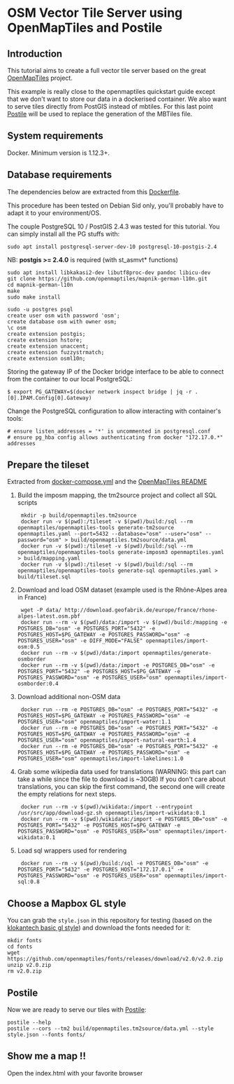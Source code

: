 # OSM Vector Tile Server using OpenMapTiles and Postile

## Introduction

This tutorial aims to create a full vector tile server based on the great 
[OpenMapTiles](https://github.com/openmaptiles/openmaptiles) project.

This example is really close to the openmaptiles quickstart guide except that we don't want 
to store our data in a dockerised container. We also want to serve tiles directly 
from PostGIS instead of mbtiles. For this last point [Postile](https://github.com/oslandia/postile)
will be used to replace the generation of the MBTiles file.

## System requirements 

Docker. Minimum version is 1.12.3+.

## Database requirements

The dependencies below are extracted from this [Dockerfile](https://github.com/openmaptiles/postgis/blob/master/Dockerfile).

This procedure has been tested on Debian Sid only, you'll probably have to adapt it to your environment/OS. 

The couple PostgreSQL 10 / PostGIS 2.4.3 was tested for this tutorial.
You can simply install all the PG stuffs with: 

    sudo apt install postgresql-server-dev-10 postgresql-10-postgis-2.4

NB: **postgis >= 2.4.0** is required (with st_asmvt* functions)
    
    sudo apt install libkakasi2-dev libutf8proc-dev pandoc libicu-dev
    git clone https://github.com/openmaptiles/mapnik-german-l10n.git
    cd mapnik-german-l10n 
    make
    sudo make install

    sudo -u postgres psql 
    create user osm with password 'osm';
    create database osm with owner osm;
    \c osm 
    create extension postgis;
    create extension hstore;
    create extension unaccent;
    create extension fuzzystrmatch;
    create extension osml10n;

Storing the gateway IP of the Docker bridge interface to be able to connect from the container to our local PostgreSQL:

    $ export PG_GATEWAY=$(docker network inspect bridge | jq -r .[0].IPAM.Config[0].Gateway)

Change the PostgreSQL configuration to allow interacting with container's tools:

    # ensure listen_addresses = '*' is uncommented in postgresql.conf
    # ensure pg_hba config allows authenticating from docker "172.17.0.*" addresses 

## Prepare the tileset

Extracted from [docker-compose.yml](https://github.com/openmaptiles/openmaptiles/blob/master/docker-compose.yml) 
and the [OpenMapTiles README](https://github.com/openmaptiles/openmaptiles) 

1. Build the imposm mapping, the tm2source project and collect all SQL scripts

        mkdir -p build/openmaptiles.tm2source
        docker run -v $(pwd):/tileset -v $(pwd)/build:/sql --rm openmaptiles/openmaptiles-tools generate-tm2source openmaptiles.yaml --port=5432 --database="osm" --user="osm" --password="osm" > build/openmaptiles.tm2source/data.yml
        docker run -v $(pwd):/tileset -v $(pwd)/build:/sql --rm openmaptiles/openmaptiles-tools generate-imposm3 openmaptiles.yaml > build/mapping.yaml
        docker run -v $(pwd):/tileset -v $(pwd)/build:/sql --rm openmaptiles/openmaptiles-tools generate-sql openmaptiles.yaml > build/tileset.sql

2. Download and load OSM dataset (example used is the Rhône-Alpes area in France)
   
        wget -P data/ http://download.geofabrik.de/europe/france/rhone-alpes-latest.osm.pbf
        docker run --rm -v $(pwd)/data:/import -v $(pwd)/build:/mapping -e POSTGRES_DB="osm" -e POSTGRES_PORT="5432" -e POSTGRES_HOST=$PG_GATEWAY -e POSTGRES_PASSWORD="osm" -e POSTGRES_USER="osm" -e DIFF_MODE="FALSE" openmaptiles/import-osm:0.5
        docker run --rm -v $(pwd)/data:/import openmaptiles/generate-osmborder
        docker run --rm -v $(pwd)/data:/import -e POSTGRES_DB="osm" -e POSTGRES_PORT="5432" -e POSTGRES_HOST=$PG_GATEWAY -e POSTGRES_PASSWORD="osm" -e POSTGRES_USER="osm" openmaptiles/import-osmborder:0.4

3. Download additional non-OSM data

        docker run --rm -e POSTGRES_DB="osm" -e POSTGRES_PORT="5432" -e POSTGRES_HOST=$PG_GATEWAY -e POSTGRES_PASSWORD="osm" -e POSTGRES_USER="osm" openmaptiles/import-water:1.1
        docker run --rm -e POSTGRES_DB="osm" -e POSTGRES_PORT="5432" -e POSTGRES_HOST=$PG_GATEWAY -e POSTGRES_PASSWORD="osm" -e POSTGRES_USER="osm" openmaptiles/import-natural-earth:1.4
        docker run --rm -e POSTGRES_DB="osm" -e POSTGRES_PORT="5432" -e POSTGRES_HOST=$PG_GATEWAY -e POSTGRES_PASSWORD="osm" -e POSTGRES_USER="osm" openmaptiles/import-lakelines:1.0

4. Grab some wikipedia data used for translations (WARNING: this part can take a while since the file to download is ~30GB)
   If you don't care about translations, you can skip the first command, the second one will create the empty relations for next steps.

        docker run --rm -v $(pwd)/wikidata:/import --entrypoint /usr/src/app/download-gz.sh openmaptiles/import-wikidata:0.1
        docker run --rm -v $(pwd)/wikidata:/import -e POSTGRES_DB="osm" -e POSTGRES_PORT="5432" -e POSTGRES_HOST=$PG_GATEWAY -e POSTGRES_PASSWORD="osm" -e POSTGRES_USER="osm" openmaptiles/import-wikidata:0.1

5. Load sql wrappers used for rendering
   
        docker run --rm -v $(pwd)/build:/sql -e POSTGRES_DB="osm" -e POSTGRES_PORT="5432" -e POSTGRES_HOST="172.17.0.1" -e POSTGRES_PASSWORD="osm" -e POSTGRES_USER="osm" openmaptiles/import-sql:0.8

## Choose a Mapbox GL style

You can grab the `style.json` in this repository for testing 
(based on the [klokantech basic gl style](https://github.com/openmaptiles/klokantech-basic-gl-style))
and download the fonts needed for it:
```
mkdir fonts 
cd fonts 
wget https://github.com/openmaptiles/fonts/releases/download/v2.0/v2.0.zip
unzip v2.0.zip
rm v2.0.zip
```

## Postile

Now we are ready to serve our tiles with [Postile](https://github.com/oslandia/postile): 

    postile --help
    postile --cors --tm2 build/openmaptiles.tm2source/data.yml --style style.json --fonts fonts/

## Show me a map !!

Open the index.html with your favorite browser
